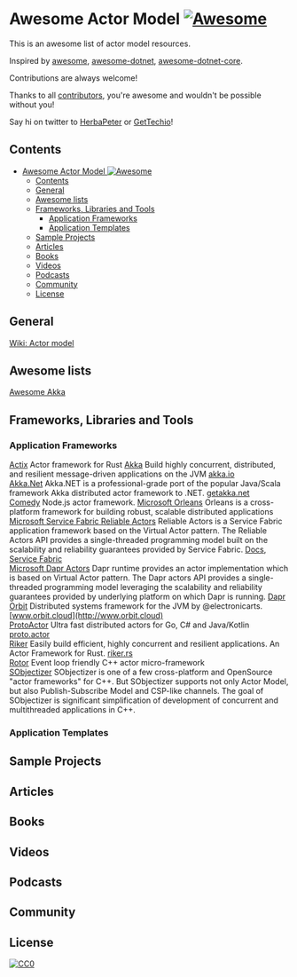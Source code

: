 # Awesome Actor Model [![Awesome](https://cdn.rawgit.com/sindresorhus/awesome/d7305f38d29fed78fa85652e3a63e154dd8e8829/media/badge.svg)](https://github.com/sindresorhus/awesome)

This is an awesome list of actor model resources.

Inspired by [awesome](https://github.com/sindresorhus/awesome), [awesome-dotnet](https://github.com/quozd/awesome-dotnet), [awesome-dotnet-core](https://github.com/thangchung/awesome-dotnet-core).

Contributions are always welcome!

Thanks to all [contributors](https://github.com/GetTech-io/awesome-actor/graphs/contributors), you're awesome and wouldn't be possible without you!

Say hi on twitter to [HerbaPeter](https://twitter.com/HerbaPeter) or [GetTechio](https://twitter.com/GetTechio)!

## Contents

- [Awesome Actor Model ![Awesome](https://github.com/sindresorhus/awesome)](#awesome-actor-model-awesomehttpsgithubcomsindresorhusawesome)
  - [Contents](#contents)
  - [General](#general)
  - [Awesome lists](#awesome-lists)
  - [Frameworks, Libraries and Tools](#frameworks-libraries-and-tools)
    - [Application Frameworks](#application-frameworks)
    - [Application Templates](#application-templates)
  - [Sample Projects](#sample-projects)
  - [Articles](#articles)
  - [Books](#books)
  - [Videos](#videos)
  - [Podcasts](#podcasts)
  - [Community](#community)
  - [License](#license)

## General

[Wiki: Actor model](https://en.wikipedia.org/wiki/Actor_model)

## Awesome lists

[Awesome Akka](https://github.com/homerquan/awesome-akka)

## Frameworks, Libraries and Tools

### Application Frameworks

[Actix](https://github.com/actix/actix) Actor framework for Rust
[Akka](https://github.com/akka/akka) Build highly concurrent, distributed, and resilient message-driven applications on the JVM [akka.io](https://akka.io)  
[Akka.Net](https://github.com/akkadotnet/akka.net) Akka.NET is a professional-grade port of the popular Java/Scala framework Akka distributed actor framework to .NET. [getakka.net](https://getakka.net/)  
[Comedy](https://github.com/untu/comedy) Node.js actor framework.
[Microsoft Orleans](https://github.com/dotnet/orleans) Orleans is a cross-platform framework for building robust, scalable distributed applications  
[Microsoft Service Fabric Reliable Actors](https://github.com/microsoft/service-fabric-services-and-actors-dotnet) Reliable Actors is a Service Fabric application framework based on the Virtual Actor pattern. The Reliable Actors API provides a single-threaded programming model built on the scalability and reliability guarantees provided by Service Fabric. [Docs](https://docs.microsoft.com/en-us/azure/service-fabric/service-fabric-reliable-actors-introduction), [Service Fabric](https://docs.microsoft.com/en-us/azure/service-fabric/service-fabric-reliable-actors-introduction)  
[Microsoft Dapr Actors](https://github.com/dapr/docs/blob/master/concepts/actor/actor_overview.md) Dapr runtime provides an actor implementation which is based on Virtual Actor pattern. The Dapr actors API provides a single-threaded programming model leveraging the scalability and reliability guarantees provided by underlying platform on which Dapr is running. [Dapr](https://github.com/dapr/dapr)  
[Orbit](https://github.com/orbit/orbit) Distributed systems framework for the JVM by @electronicarts. [www.orbit.cloud](http://www.orbit.cloud)  
[ProtoActor](https://github.com/AsynkronIT) Ultra fast distributed actors for Go, C# and Java/Kotlin [proto.actor](http://proto.actor)  
[Riker](https://github.com/riker-rs/riker/) Easily build efficient, highly concurrent and resilient applications. An Actor Framework for Rust. [riker.rs](https://riker.rs)  
[Rotor](https://github.com/basiliscos/cpp-rotor) Event loop friendly C++ actor micro-framework  
[SObjectizer](https://github.com/Stiffstream/sobjectizer) SObjectizer is one of a few cross-platform and OpenSource "actor frameworks" for C++. But SObjectizer supports not only Actor Model, but also Publish-Subscribe Model and CSP-like channels. The goal of SObjectizer is significant simplification of development of concurrent and multithreaded applications in C++.  

### Application Templates

## Sample Projects

## Articles

## Books

## Videos

## Podcasts

## Community

## License

[![CC0](http://mirrors.creativecommons.org/presskit/buttons/88x31/svg/cc-zero.svg)](https://creativecommons.org/publicdomain/zero/1.0/)
